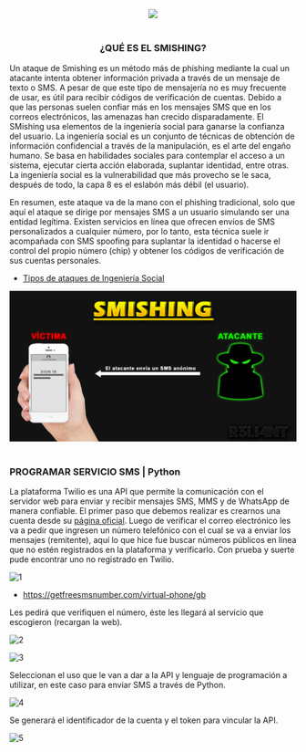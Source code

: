 <p align="center">
  <a href="https://github.com/DenverCoder1/readme-typing-svg"><img src="https://readme-typing-svg.herokuapp.com?color=D1F700&width=352&lines=Ataque+SMishing+con+Python"></a>
</p>

<h1 align="center"></h1>

<h3 align="center">¿QUÉ ES EL SMISHING?</h3>

Un ataque de Smishing es un método más de phishing mediante la cual un atacante intenta obtener información privada a través de un mensaje de texto o SMS. A pesar de que este tipo de mensajería no es muy frecuente de usar, es útil para recibir códigos de verificación de cuentas. Debido a que las personas suelen confiar más en los mensajes SMS que en los correos electrónicos, las amenazas han crecido disparadamente. El SMishing usa elementos de la ingeniería social para ganarse la confianza del usuario. La ingeniería social es un conjunto de técnicas de obtención de información confidencial a través de la manipulación, es el arte del engaño humano. Se basa en habilidades sociales para contemplar el acceso a un sistema, ejecutar cierta acción elaborada, suplantar identidad, entre otras. La ingeniería social es la vulnerabilidad que más provecho se le saca, después de todo, la capa 8 es el eslabón más débil (el usuario).

En resumen, este ataque va de la mano con el phishing tradicional, solo que aquí el ataque se dirige por mensajes SMS a un usuario simulando ser una entidad legítima. Existen servicios en línea que ofrecen envíos de SMS personalizados a cualquier número, por lo tanto, esta técnica suele ir acompañada con SMS spoofing para suplantar la identidad o hacerse el control del propio número (chip) y obtener los códigos de verificación de sus cuentas personales.

- <a href="https://github.com/R3LI4NT/articulos/blob/main/Redes/GNU-Linux/autenticacion.md">Tipos de ataques de Ingeniería Social</a>

<p align="center">
   <img src="https://github.com/R3LI4NT/articulos/blob/main/Pentesting/ING-SOCIAL/img/SMishing.png">
</p>

<h1 align="center"></h1>

### PROGRAMAR SERVICIO SMS | Python

La plataforma Twilio es una API que permite la comunicación con el servidor web para enviar y recibir mensajes SMS, MMS y de WhatsApp de manera confiable. El primer paso que debemos realizar es crearnos una cuenta desde su <a href="https://www.twilio.com/try-twilio">página oficial</a>. Luego de verificar el correo electrónico les va a pedir que ingresen un número telefónico con el cual se va a enviar los mensajes (remitente), aquí lo que hice fue buscar números públicos en línea que no estén registrados en la plataforma y verificarlo. Con prueba y suerte pude encontrar uno no registrado en Twilio.

![1](https://user-images.githubusercontent.com/75953873/209245152-801e62dd-0601-4c25-b823-e34326df98b1.png)

- https://getfreesmsnumber.com/virtual-phone/gb

Les pedirá que verifiquen el número, éste les llegará al servicio que escogieron (recargan la web).

![2](https://user-images.githubusercontent.com/75953873/209245526-6f1ae2e0-269a-4434-85fa-bf7801ba2358.png)

![3](https://user-images.githubusercontent.com/75953873/209245561-4230328d-b16b-4e0f-aa32-881efb5b6fdb.png)

Seleccionan el uso que le van a dar a la API y lenguaje de programación a utilizar, en este caso para enviar SMS a través de Python.

![4](https://user-images.githubusercontent.com/75953873/209245700-062f241c-bc89-4d7d-9fcb-73857ab21da7.png)

Se generará el identificador de la cuenta y el token para vincular la API.

![5](https://user-images.githubusercontent.com/75953873/209471127-d60108a8-5996-49a1-b0ec-41f255cf5fdb.png)

